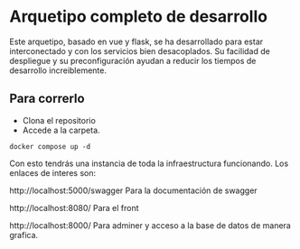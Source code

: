 # Arquetipo completo de desarrollo

Este arquetipo, basado en vue y flask, se ha desarrollado para estar interconectado y con los servicios bien desacoplados. Su facilidad de despliegue y su preconfiguración ayudan a reducir los tiempos de desarrollo increiblemente.

## Para correrlo
- Clona el repositorio
- Accede a la carpeta.

```docker compose up -d```

Con esto tendrás una instancia de toda la infraestructura funcionando. Los enlaces de interes son:

http://localhost:5000/swagger Para la documentación de swagger

http://localhost:8080/ Para el front

http://localhost:8000/ Para adminer y acceso a la base de datos de manera grafica.